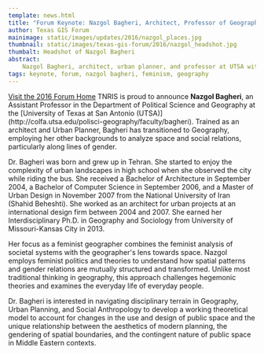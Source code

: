 ```yaml
---
template: news.html
title: "Forum Keynote: Nazgol Bagheri, Architect, Professor of Geography at UTSA"
author: Texas GIS Forum
mainimage: static/images/updates/2016/nazgol_places.jpg
thumbnail: static/images/texas-gis-forum/2016/nazgol_headshot.jpg
thumbalt: Headshot of Nazgol Bagheri
abstract:
    Nazgol Bagheri, architect, urban planner, and professor at UTSA with a focus on feminist geography, will keynote the second day of the 2016 Texas GIS Forum.
tags: keynote, forum, nazgol bagheri, feminism, geography
---
```

<p class="lead"><a class="btn btn-lg btn-success pull-right" href="{{m.link('texas-gis-forum/2016/index')}}">Visit the 2016 Forum Home</a> TNRIS is proud to announce <strong>Nazgol Bagheri</strong>, an Assistant Professor in the Department of Political Science and Geography at the [University of Texas at San Antonio (UTSA)](http://colfa.utsa.edu/polisci-geography/faculty/bagheri). Trained as an architect and Urban Planner, Bagheri has transitioned to Geography, employing her other backgrounds to analyze space and social relations, particularly along lines of gender.</p>

Dr. Bagheri was born and grew up in Tehran. She started to enjoy the complexity of urban landscapes in high school when she observed the city while riding the bus. She received a Bachelor of Architecture in September 2004, a Bachelor of Computer Science in September 2006, and a Master of Urban Design in November 2007 from the National University of Iran (Shahid Beheshti). She worked as an architect for urban projects at an international design firm between 2004 and 2007.  She earned her Interdisciplinary Ph.D. in Geography and Sociology from University of Missouri-Kansas City in 2013.

Her focus as a feminist geographer combines the feminist analysis of societal systems with the geographer's lens towards space. Nazgol employs feminist politics and theories to understand how spatial patterns and gender relations are mutually structured and transformed. Unlike most traditional thinking in geography, this approach challenges hegemonic theories and examines the everyday life of everyday people.

Dr. Bagheri is interested in navigating disciplinary terrain in Geography, Urban Planning, and Social Anthropology to develop a working theoretical model to account for changes in the use and design of public space and the unique relationship between the aesthetics of modern planning, the gendering of spatial boundaries, and the contingent nature of public space in Middle Eastern contexts.


